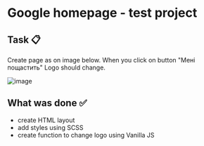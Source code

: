 # Google homepage - test project

## Task 📋
Create page as on image below. When you click on button "Мені пощастить" Logo should change.

![image](https://user-images.githubusercontent.com/92332862/203034858-a43af165-74ed-4f43-a56f-238a8ff98b97.png)


## What was done ✅

- create HTML layout 
- add styles using SCSS
- create function to change logo using Vanilla JS

